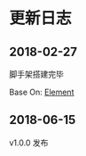 # 更新日志

## 2018-02-27

脚手架搭建完毕

Base On: [Element](https://github.com/elemefe/element)

## 2018-06-15

v1.0.0 发布